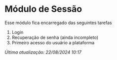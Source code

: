 # Módulo de Sessão
Esse módulo fica encarregado das seguintes tarefas
1. Login
2. Recuperação de senha (ainda incompleto)
3. Primeiro acesso do usuário a plataforma

*Última atualização: 22/08/2024 10:17*